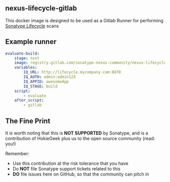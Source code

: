 ## nexus-lifecycle-gitlab

This docker image is designed to be used as a Gitlab Runner for performing [Sonatype Lifecycle](https://www.sonatype.com/nexus-lifecycle "Would you like to know more?") scans

## Example runner

```yaml
evaluate-build:
    stage: test
    image: registry.gitlab.com/sonatype-nexus-community/nexus-lifecycle-gitlab:latest
    variables:
        IQ_URL: http://lifecycle.mycompany.com:8070
        IQ_AUTH: admin:admin123
        IQ_APPID: awesomeApp
        IQ_STAGE: build
    script:
        - evaluate
    after_script:
        - gitlab
```

## The Fine Print
It is worth noting that this is **NOT SUPPORTED** by Sonatype, and is a contribution of HokieGeek
plus us to the open source community (read: you!)

Remember:

* Use this contribution at the risk tolerance that you have
* Do **NOT** file Sonatype support tickets related to this
* **DO** file issues here on GitHub, so that the community can pitch in
